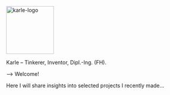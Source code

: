 <img width="128" alt="karle-logo" src="https://user-images.githubusercontent.com/15382541/131265969-c94852f9-cdf9-4ddc-91ac-eeeca9e71466.png">

Karle – Tinkerer, Inventor, Dipl.-Ing. (FH).



--> Welcome!

Here I will share insights into selected projects I recently made...


